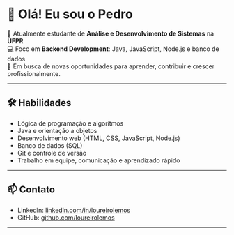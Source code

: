 # 👋 Olá! Eu sou o Pedro

🎯 Atualmente estudante de **Análise e Desenvolvimento de Sistemas** na **UFPR**  
💻 Foco em **Backend Development**: Java, JavaScript, Node.js e banco de dados  
🔎 Em busca de novas oportunidades para aprender, contribuir e crescer profissionalmente.

---

## 🛠️ Habilidades

- Lógica de programação e algoritmos
- Java e orientação a objetos
- Desenvolvimento web (HTML, CSS, JavaScript, Node.js)
- Banco de dados (SQL)
- Git e controle de versão
- Trabalho em equipe, comunicação e aprendizado rápido

---

## 📫 Contato
 
- LinkedIn: [linkedin.com/in/loureirolemos](https://linkedin.com/in/loureirolemos)  
- GitHub: [github.com/loureirolemos](https://github.com/loureirolemos)

---


